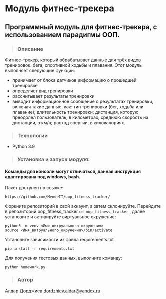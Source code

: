 # Модуль фитнес-трекера
Программный модуль для фитнес-трекера, c использованием парадигмы ООП.
---
> ### Описание
Фитнес-трекер, который обрабатывает данные для трёх видов тренировок: бега, спортивной ходьбы и плавания. 
Этот модуль выполняет следующие функции:
+ принимает от блока датчиков информацию о прошедшей тренировке
+ определяет вид тренировки
+ рассчитывает результаты тренировки
+ выводит информационное сообщение о результатах тренировки, включая такие данные, как:  тип тренировки (бег, ходьба или плавание); длительность тренировки; дистанция, которую преодолел пользователь, в километрах; среднюю скорость на дистанции, в км/ч; расход энергии, в килокалориях.

> ### Технологии
+ Python 3.9

> ### Установка и запуск модуля:
#### Команды для консоли могут отличаться, данная инструкция адаптирована под windows, bash.
Пакет доступен по ссылке:
```
https://github.com/MendeIT/oop_fitness_tracker/
```
Форкните репозиторий в свой аккаунт, а затем склонируйте.
Перейдите в репозиторий oop_fitness_tracker ```cd oop_fitness_tracker``` , далее установите и активируйте виртуальное окружение:
```
python3 -m venv <Имя_витруального_окружения>
source <Имя_витруального_окружения>/bin/activate
```
Установите зависимости из файла requirements.txt
```
pip install -r requirements.txt
```
Для получения тестовых данных, выполните команду:
```
python homework.py
```

> ### Автор
Алдар Дорджиев
dordzhiev.aldar@yandex.ru
